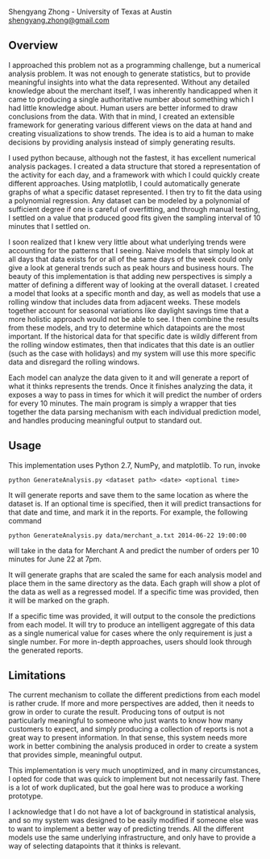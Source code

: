 Shengyang Zhong - University of Texas at Austin
shengyang.zhong@gmail.com

Overview
--------

I approached this problem not as a programming challenge, but a numerical
analysis problem. It was not enough to generate statistics, but to provide
meaningful insights into what the data represented. Without any detailed
knowledge about the merchant itself, I was inherently handicapped when it came
to producing a single authoritative number about something which I had little
knowledge about. Human users are better informed to draw conclusions from the
data. With that in mind, I created an extensible framework for generating
various different views on the data at hand and creating visualizations to show
trends. The idea is to aid a human to make decisions by providing analysis
instead of simply generating results.

I used python because, although not the fastest, it has excellent numerical
analysis packages. I created a data structure that stored a representation of
the activity for each day, and a framework with which I could quickly create
different approaches. Using matplotlib, I could automatically generate graphs of
what a specific dataset represented. I then try to fit the data using a
polynomial regression. Any dataset can be modeled by a polynomial of sufficient
degree if one is careful of overfitting, and through manual testing, I settled
on a value that produced good fits given the sampling interval of 10 minutes
that I settled on.

I soon realized that I knew very little about what underlying trends were
accounting for the patterns that I seeing. Naive models that simply look at all
days that data exists for or all of the same days of the week could only give a
look at general trends such as peak hours and business hours. The beauty of this
implementation is that adding new perspectives is simply a matter of defining a
different way of looking at the overall dataset. I created a model that looks at
a specific month and day, as well as models that use a rolling window that
includes data from adjacent weeks. These models together account for seasonal
variations like daylight savings time that a more holistic approach would not be
able to see. I then combine the results from these models, and try to determine
which datapoints are the most important. If the historical data for that
specific date is wildly different from the rolling window estimates, then that
indicates that this date is an outlier (such as the case with holidays) and my
system will use this more specific data and disregard the rolling windows.

Each model can analyze the data given to it and will generate a report of what
it thinks represents the trends. Once it finishes analyzing the data, it exposes
a way to pass in times for which it will predict the number of orders for every
10 minutes. The main program is simply a wrapper that ties together the data
parsing mechanism with each individual prediction model, and handles producing
meaningful output to standard out.


Usage
-----

This implementation uses Python 2.7, NumPy, and matplotlib. To run, invoke

    python GenerateAnalysis.py <dataset path> <date> <optional time>

It will generate reports and save them to the same location as where the dataset
is. If an optional time is specified, then it will predict transactions for that
date and time, and mark it in the reports. For example, the following command

    python GenerateAnalysis.py data/merchant_a.txt 2014-06-22 19:00:00

will take in the data for Merchant A and predict the number of orders per 10
minutes for June 22 at 7pm.

It will generate graphs that are scaled the same for each analysis model and
place them in the same directory as the data. Each graph will show a plot of the
data as well as a regressed model. If a specific time was provided, then it will
be marked on the graph.

If a specific time was provided, it will output to the console the predictions
from each model. It will try to produce an intelligent aggregate of this data as
a single numerical value for cases where the only requirement is just a single
number. For more in-depth approaches, users should look through the generated
reports.


Limitations
-----------

The current mechanism to collate the different predictions from each model is
rather crude. If more and more perspectives are added, then it needs to grow in
order to curate the result. Producing tons of output is not particularly
meaningful to someone who just wants to know how many customers to expect, and
simply producing a collection of reports is not a great way to present
information. In that sense, this system needs more work in better combining the
analysis produced in order to create a system that provides simple, meaningful
output.

This implementation is very much unoptimized, and in many circumstances, I opted
for code that was quick to implement but not necessarily fast. There is a lot of
work duplicated, but the goal here was to produce a working prototype.

I acknowledge that I do not have a lot of background in statistical analysis,
and so my system was designed to be easily modified if someone else was to want
to implement a better way of predicting trends. All the different models use the
same underlying infrastructure, and only have to provide a way of selecting
datapoints that it thinks is relevant.
